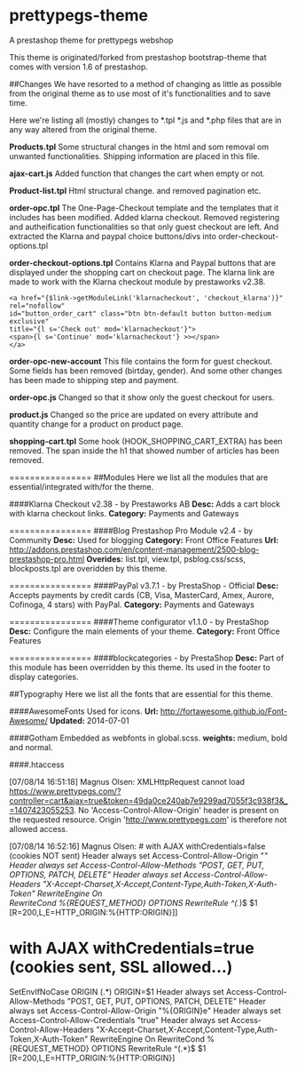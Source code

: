 prettypegs-theme
================
A prestashop theme for prettypegs webshop

This theme is originated/forked from prestashop bootstrap-theme that comes with version 1.6 of prestashop.


##Changes
We have resorted to a method of changing as little as possible from the original theme as to use most of it's functionalities and to save time.

Here we're listing all (mostly) changes to *.tpl *.js and *.php files that are in any way altered from the original theme.

**Products.tpl**
Some structural changes in the html and som removal om unwanted functionalities. Shipping information are placed in this file.

**ajax-cart.js**
Added function that changes the cart when empty or not.

**Product-list.tpl**
Html structural change. and removed pagination etc.

**order-opc.tpl**
The One-Page-Checkout template and the templates that it includes has been modified. Added klarna checkout. Removed registering and autheification functionalities so that only guest checkout are left. And extracted the Klarna and paypal choice buttons/divs into order-checkout-options.tpl

**order-checkout-options.tpl**
Contains Klarna and Paypal buttons that are displayed under the shopping cart on checkout page. The klarna link are made to work with the Klarna checkout module by prestaworks v2.38.
```
<a href="{$link->getModuleLink('klarnacheckout', 'checkout_klarna')}" rel="nofollow"
id="button_order_cart" class="btn btn-default button button-medium exclusive"
title="{l s='Check out' mod='klarnacheckout'}">
<span>{l s='Continue' mod='klarnacheckout'} >></span>
</a>
```

**order-opc-new-account**
This file contains the form for guest checkout. Some fields has been removed (birtday, gender). And some other changes has been made to shipping step and payment.

**order-opc.js**
Changed so that it show only the guest checkout for users.

**product.js**
Changed so the price are updated on every attribute and quantity change for a product on product page. 

**shopping-cart.tpl**
Some hook (HOOK_SHOPPING_CART_EXTRA) has been removed. The span inside the h1 that showed number of articles has been removed.


================
##Modules
Here we list all the modules that are essential/integrated with/for the theme.

####Klarna Checkout v2.38 - by Prestaworks AB
**Desc:** Adds a cart block with klarna checkout links. **Category:** Payments and Gateways

================
####Blog Prestashop Pro Module v2.4 - by Community
**Desc:** Used for blogging  **Category:** Front Office Features
**Url:** http://addons.prestashop.com/en/content-management/2500-blog-prestashop-pro.html
**Overides:** list.tpl, view.tpl, psblog.css/scss, blockposts.tpl are overidden by this theme. 

================
####PayPal v3.7.1 - by PrestaShop -  Official
**Desc:** Accepts payments by credit cards (CB, Visa, MasterCard, Amex, Aurore, Cofinoga, 4 stars) with PayPal. **Category:** Payments and Gateways

================
####Theme configurator v1.1.0 - by PrestaShop
**Desc:** Configure the main elements of your theme. **Category:** Front Office Features


================
####blockcategories  - by PrestaShop
**Desc:** Part of this module has been overridden by this theme. Its used in the footer to display categories. 


##Typography
Here we list all the fonts that are essential for this theme. 

####AwesomeFonts 
Used for icons. 
**Url:** http://fortawesome.github.io/Font-Awesome/
**Updated:** 2014-07-01 

####Gotham
Embedded as webfonts in global.scss.
**weights:** medium, bold and normal. 



####.htaccess


[07/08/14 16:51:18] Magnus Olsen: XMLHttpRequest cannot load https://www.prettypegs.com/?controller=cart&ajax=true&token=49da0ce240ab7e9299ad7055f3c938f3&_=1407423055253. No 'Access-Control-Allow-Origin' header is present on the requested resource. Origin 'http://www.prettypegs.com' is therefore not allowed access.


[07/08/14 16:52:16] Magnus Olsen: # with AJAX withCredentials=false (cookies NOT sent)
Header always set Access-Control-Allow-Origin "*"                   
Header always set Access-Control-Allow-Methods "POST, GET, PUT, OPTIONS, PATCH, DELETE" 
Header always set Access-Control-Allow-Headers "X-Accept-Charset,X-Accept,Content-Type,Auth-Token,X-Auth-Token"
RewriteEngine On                  
RewriteCond %{REQUEST_METHOD} OPTIONS 
RewriteRule ^(.*)$ $1 [R=200,L,E=HTTP_ORIGIN:%{HTTP:ORIGIN}]]

# with AJAX withCredentials=true (cookies sent, SSL allowed...)
SetEnvIfNoCase ORIGIN (.*) ORIGIN=$1
Header always set Access-Control-Allow-Methods "POST, GET, PUT, OPTIONS, PATCH, DELETE" 
Header always set Access-Control-Allow-Origin "%{ORIGIN}e"
Header always set Access-Control-Allow-Credentials "true"
Header always set Access-Control-Allow-Headers "X-Accept-Charset,X-Accept,Content-Type,Auth-Token,X-Auth-Token"
RewriteEngine On
RewriteCond %{REQUEST_METHOD} OPTIONS
RewriteRule ^(.*)$ $1 [R=200,L,E=HTTP_ORIGIN:%{HTTP:ORIGIN}]
